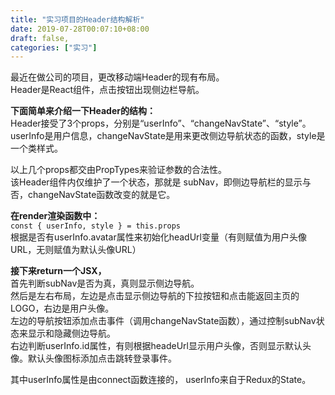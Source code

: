 ```yaml
---
title: "实习项目的Header结构解析"
date: 2019-07-28T00:07:10+08:00
draft: false,
categories: ["实习"]
---
```


最近在做公司的项目，更改移动端Header的现有布局。  
Header是React组件，点击按钮出现侧边栏导航。  

**下面简单来介绍一下Header的结构：**  
Header接受了3个props，分别是“userInfo”、“changeNavState”、“style”。  
userInfo是用户信息，changeNavState是用来更改侧边导航状态的函数，style是一个类样式。  

以上几个props都交由PropTypes来验证参数的合法性。  
该Header组件内仅维护了一个状态，那就是 subNav，即侧边导航栏的显示与否，changeNavState函数改变的就是它。 

**在render渲染函数中：**  
`const { userInfo, style } = this.props`  
根据是否有userInfo.avatar属性来初始化headUrl变量（有则赋值为用户头像URL，无则赋值为默认头像URL）  

**接下来return一个JSX，**  
首先判断subNav是否为真，真则显示侧边导航。  
然后是左右布局，左边是点击显示侧边导航的下拉按钮和点击能返回主页的LOGO，右边是用户头像。  
左边的导航按钮添加点击事件（调用changeNavState函数），通过控制subNav状态来显示和隐藏侧边导航。  
右边判断userInfo.id属性，有则根据headeUrl显示用户头像，否则显示默认头像。默认头像图标添加点击跳转登录事件。 

其中userInfo属性是由connect函数连接的， userInfo来自于Redux的State。

